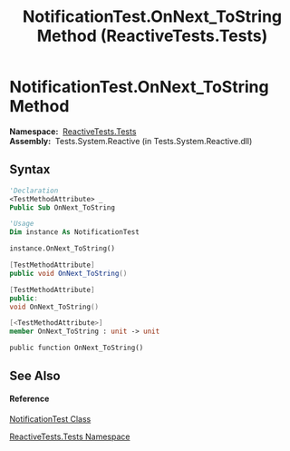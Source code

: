 ﻿---
title: NotificationTest.OnNext_ToString Method  (ReactiveTests.Tests)
TOCTitle: OnNext_ToString Method
ms:assetid: M:ReactiveTests.Tests.NotificationTest.OnNext_ToString
ms:mtpsurl: https://msdn.microsoft.com/en-us/library/reactivetests.tests.notificationtest.onnext_tostring(v=VS.103)
ms:contentKeyID: 36620439
ms.date: 06/28/2011
mtps_version: v=VS.103
f1_keywords:
- ReactiveTests.Tests.NotificationTest.OnNext_ToString
dev_langs:
- CSharp
- JScript
- VB
- FSharp
- c++
---

# NotificationTest.OnNext\_ToString Method

**Namespace:**  [ReactiveTests.Tests](hh289046\(v=vs.103\).md)  
**Assembly:**  Tests.System.Reactive (in Tests.System.Reactive.dll)

## Syntax

``` vb
'Declaration
<TestMethodAttribute> _
Public Sub OnNext_ToString
```

``` vb
'Usage
Dim instance As NotificationTest

instance.OnNext_ToString()
```

``` csharp
[TestMethodAttribute]
public void OnNext_ToString()
```

``` c++
[TestMethodAttribute]
public:
void OnNext_ToString()
```

``` fsharp
[<TestMethodAttribute>]
member OnNext_ToString : unit -> unit 
```

``` jscript
public function OnNext_ToString()
```

## See Also

#### Reference

[NotificationTest Class](hh314756\(v=vs.103\).md)

[ReactiveTests.Tests Namespace](hh289046\(v=vs.103\).md)

